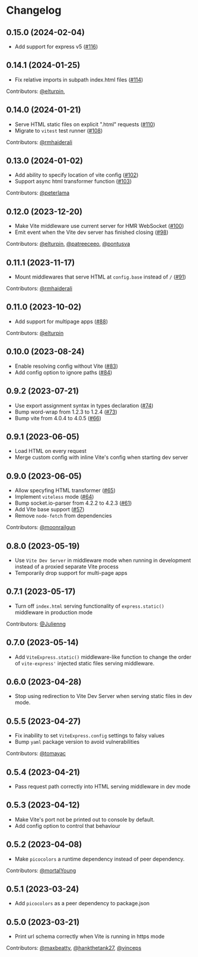 # Changelog

## 0.15.0 (2024-02-04)

- Add support for express v5 ([#116](https://github.com/szymmis/vite-express/pull/116))

## 0.14.1 (2024-01-25)

- Fix relative imports in subpath index.html files ([#114](https://github.com/szymmis/vite-express/pull/114))

Contributors: [@elturpin](https://github.com/elturpin),

## 0.14.0 (2024-01-21)

- Serve HTML static files on explicit ".html" requests ([#110](https://github.com/szymmis/vite-express/pull/110))
- Migrate to `vitest` test runner ([#108](https://github.com/szymmis/vite-express/pull/108))

Contributors: [@rmhaiderali](https://github.com/rmhaiderali)

## 0.13.0 (2024-01-02)

- Add ability to specify location of vite config ([#102](https://github.com/szymmis/vite-express/pull/102))
- Support async html transformer function ([#103](https://github.com/szymmis/vite-express/pull/103))

Contributors: [@peterlama](https://github.com/peterlama)

## 0.12.0 (2023-12-20)

- Make Vite middleware use current server for HMR WebSocket ([#100](https://github.com/szymmis/vite-express/pull/100))
- Emit event when the Vite dev server has finished closing ([#98](https://github.com/szymmis/vite-express/pull/98))

Contributors: [@elturpin](https://github.com/elturpin), [@patreeceeo](https://github.com/patreeceeo), [@pontusva](https://github.com/pontusva)

## 0.11.1 (2023-11-17)

- Mount middlewares that serve HTML at `config.base` instead of `/` ([#91](https://github.com/szymmis/vite-express/pull/91))

Contributors: [@rmhaiderali](https://github.com/rmhaiderali)

## 0.11.0 (2023-10-02)

- Add support for multipage apps ([#88](https://github.com/szymmis/vite-express/pull/88))

Contributors: [@elturpin](https://github.com/elturpin)

## 0.10.0 (2023-08-24)

- Enable resolving config without Vite ([#83](https://github.com/szymmis/vite-express/pull/83))
- Add config option to ignore paths ([#84](https://github.com/szymmis/vite-express/pull/84))

## 0.9.2 (2023-07-21)

- Use export assignment syntax in types declaration ([#74](https://github.com/szymmis/vite-express/pull/73))
- Bump word-wrap from 1.2.3 to 1.2.4 ([#73](https://github.com/szymmis/vite-express/pull/73))
- Bump vite from 4.0.4 to 4.0.5 ([#66](https://github.com/szymmis/vite-express/pull/66))

## 0.9.1 (2023-06-05)

- Load HTML on every request
- Merge custom config with inline Vite's config when starting dev server

## 0.9.0 (2023-06-05)

- Allow specyfing HTML transformer ([#65](https://github.com/szymmis/vite-express/pull/65))
- Implement `viteless` mode ([#64](https://github.com/szymmis/vite-express/pull/64))
- Bump socket.io-parser from 4.2.2 to 4.2.3 ([#61](https://github.com/szymmis/vite-express/pull/61))
- Add Vite base support ([#57](https://github.com/szymmis/vite-express/pull/57))
- Remove `node-fetch` from dependencies

Contributors: [@moonrailgun](https://github.com/moonrailgun)

## 0.8.0 (2023-05-19)

- Use `Vite Dev Server` in middleware mode when running in development instead of a proxied separate Vite process
- Temporarily drop support for multi-page apps

## 0.7.1 (2023-05-17)

- Turn off `index.html` serving functionality of `express.static()` middleware in production mode

Contributors: [@Julienng](https://github.com/Julienng)

## 0.7.0 (2023-05-14)

- Add `ViteExpress.static()` middleware-like function to change the order of `vite-express'` injected static files serving middleware.

## 0.6.0 (2023-04-28)

- Stop using redirection to Vite Dev Server when serving static files in dev mode.

## 0.5.5 (2023-04-27)

- Fix inability to set `ViteExpress.config` settings to falsy values
- Bump `yaml` package version to avoid vulnerabilities

Contributors: [@tomayac](https://github.com/tomayac)

## 0.5.4 (2023-04-21)

- Pass request path correctly into HTML serving middleware in dev mode

## 0.5.3 (2023-04-12)

- Make Vite's port not be printed out to console by default.
- Add config option to control that behaviour

## 0.5.2 (2023-04-08)

- Make `picocolors` a runtime dependency instead of peer dependency.

Contributors: [@mortalYoung](https://github.com/mortalYoung)

## 0.5.1 (2023-03-24)

- Add `picocolors` as a peer dependency to package.json

## 0.5.0 (2023-03-21)

- Print url schema correctly when Vite is running in https mode

Contributors: [@maxbeatty](https://github.com/maxbeatty), [@hankthetank27](https://github.com/hankthetank27), [@vinceps](https://github.com/vinceps)
